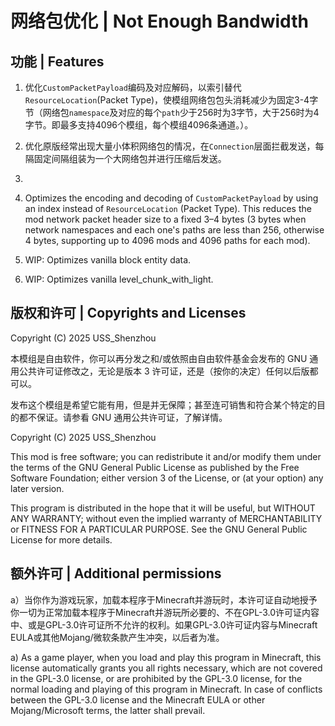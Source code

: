# 网络包优化 | Not Enough Bandwidth

## 功能 | Features

1. 优化`CustomPacketPayload`编码及对应解码，以索引替代`ResourceLocation`(Packet Type)，使模组网络包包头消耗减少为固定3-4字节（网络包`namespace`及对应的每个`path`少于256时为3字节，大于256时为4字节。即最多支持4096个模组，每个模组4096条通道。）。
2. 优化原版经常出现大量小体积网络包的情况，在`Connection`层面拦截发送，每隔固定间隔组装为一个大网络包并进行压缩后发送。
3. 


1. Optimizes the encoding and decoding of `CustomPacketPayload` by using an index instead of `ResourceLocation` (Packet Type). This reduces the mod network packet header size to a fixed 3–4 bytes (3 bytes when network namespaces and each one's paths are less than 256, otherwise 4 bytes, supporting up to 4096 mods and 4096 paths for each mod).
2. WIP: Optimizes vanilla block entity data.
3. WIP: Optimizes vanilla level_chunk_with_light.

## 版权和许可 | Copyrights and Licenses
Copyright (C) 2025 USS_Shenzhou

本模组是自由软件，你可以再分发之和/或依照由自由软件基金会发布的 GNU 通用公共许可证修改之，无论是版本 3 许可证，还是（按你的决定）任何以后版都可以。

发布这个模组是希望它能有用，但是并无保障；甚至连可销售和符合某个特定的目的都不保证。请参看 GNU 通用公共许可证，了解详情。

Copyright (C) 2025 USS_Shenzhou

This mod is free software; you can redistribute it and/or modify them under the terms of the GNU General Public License as published by the Free Software Foundation; either version 3 of the License, or (at your option) any later version.

This program is distributed in the hope that it will be useful, but WITHOUT ANY WARRANTY; without even the implied warranty of MERCHANTABILITY or FITNESS FOR A PARTICULAR PURPOSE. See the GNU General Public License for more details.

## 额外许可 | Additional permissions

a）当你作为游戏玩家，加载本程序于Minecraft并游玩时，本许可证自动地授予你一切为正常加载本程序于Minecraft并游玩所必要的、不在GPL-3.0许可证内容中、或是GPL-3.0许可证所不允许的权利。如果GPL-3.0许可证内容与Minecraft EULA或其他Mojang/微软条款产生冲突，以后者为准。

a) As a game player, when you load and play this program in Minecraft, this license automatically grants you all rights necessary, which are not covered in the GPL-3.0 license, or are prohibited by the GPL-3.0 license, for the normal loading and playing of this program in Minecraft. In case of conflicts between the GPL-3.0 license and the Minecraft EULA or other Mojang/Microsoft terms, the latter shall prevail.
